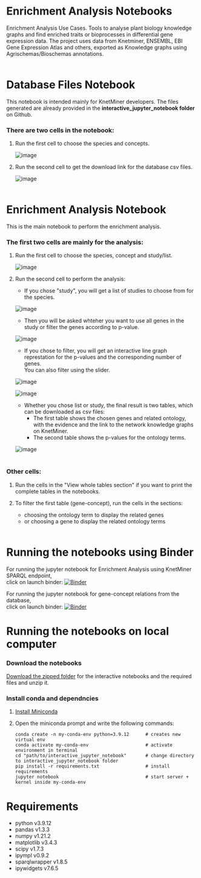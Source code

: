 # Enrichment Analysis Notebooks

Enrichment Analysis Use Cases. Tools to analyse plant biology knowledge graphs and find enriched traits or bioprocesses in differential gene expression data. The project uses data from Knetminer, ENSEMBL, EBI Gene Expression Atlas and others, exported as Knowledge graphs using Agrischemas/Bioschemas annotations.
<br>
<br>

# Database Files Notebook

This notebook is intended mainly for KnetMiner developers. The files generated are already provided in the **interactive_jupyter_notebook folder** on Github.

### There are two cells in the notebook:

1. Run the first cell to choose the species and concepts.

    ![image](https://github.com/Rothamsted/knetgraphs-gene-traits/blob/main/images_for_HTML/GeneConcept1.PNG?raw=true)

2. Run the second cell to get the download link for the database csv files.

    ![image](https://github.com/Rothamsted/knetgraphs-gene-traits/blob/main/images_for_HTML/GeneConcept2.PNG?raw=true)
    <br>
    <br>

# Enrichment Analysis Notebook

This is the main notebook to perform the enrichment analysis.

### The first two cells are mainly for the analysis:

1. Run the first cell to choose the species, concept and study/list.

    ![image](https://github.com/Rothamsted/knetgraphs-gene-traits/blob/main/images_for_HTML/EnrichmentAnalysis1.PNG?raw=true)

2. Run the second cell to perform the analysis:

    - If you chose "study", you will get a list of studies to choose from for the species.

    ![image](https://github.com/Rothamsted/knetgraphs-gene-traits/blob/main/images_for_HTML/EnrichmentAnalysis2.PNG?raw=true)

    - Then you will be asked whteher you want to use all genes in the study or filter the genes according to p-value.

    ![image](https://github.com/Rothamsted/knetgraphs-gene-traits/blob/main/images_for_HTML/EnrichmentAnalysis3.PNG?raw=true)

    - If you chose to filter, you will get an interactive line graph represtation for the p-values and the corresponding number of genes.<br>
    You can also filter using the slider.

    ![image](https://github.com/Rothamsted/knetgraphs-gene-traits/blob/main/images_for_HTML/EnrichmentAnalysis4.PNG?raw=true)

    ![image](https://github.com/Rothamsted/knetgraphs-gene-traits/blob/main/images_for_HTML/EnrichmentAnalysis5.PNG?raw=true)

    - Whether you chose list or study, the final result is two tables, which can be downloaded as csv files:<br>
        - The first table shows the chosen genes and related ontology, with the evidence and the link to the network knowledge graphs on KnetMiner.<br>
        - The second table shows the p-values for the ontology terms.

    ![image](https://github.com/Rothamsted/knetgraphs-gene-traits/blob/main/images_for_HTML/EnrichmentAnalysis6.PNG?raw=true)
    <br>
    <br>

### Other cells:

1. Run the cells in the "View whole tables section" if you want to print the complete tables in the notebooks.

2. To filter the first table (gene-concept), run the cells in the sections:
    - choosing the ontology term to display the related genes
    - or choosing a gene to display the related ontology terms
    <br>

# Running the notebooks using Binder

For running the jupyter notebook for Enrichment Analysis using KnetMiner SPARQL endpoint,<br>click on launch binder:
[![Binder](https://mybinder.org/badge_logo.svg)](https://mybinder.org/v2/gh/Rothamsted/knetgraphs-gene-traits/HEAD?labpath=interactive_jupyter_notebook%2FKnetMiner_SPARQL_EA.ipynb)

For running the jupyter notebook for gene-concept relations from the database,<br>click on launch binder:
[![Binder](https://mybinder.org/badge_logo.svg)](https://mybinder.org/v2/gh/Rothamsted/knetgraphs-gene-traits/HEAD?labpath=interactive_jupyter_notebook%2FGeneConcept_database_relations.ipynb)
<br>

# Running the notebooks on local computer

### Download the notebooks

[Download the zipped folder](https://github.com/Rothamsted/knetgraphs-gene-traits/raw/main/interactive_jupyter_notebook.zip) for the interactive notebooks and the required files and unzip it. 
<br>

### Install conda and dependncies

1. [Install Miniconda](https://docs.conda.io/en/latest/miniconda.html)

2. Open the miniconda prompt and write the following commands:

    ```
    conda create -n my-conda-env python=3.9.12      # creates new virtual env
    conda activate my-conda-env                     # activate environment in terminal
    cd "path/to/interactive_jupyter_notebook"       # change directory to interactive_jupyter_notebook folder
    pip install -r requirements.txt                 # install requirements
    jupyter notebook                                # start server + kernel inside my-conda-env
    ```


# Requirements
- python v3.9.12
- pandas v1.3.3 
- numpy v1.21.2
- matplotlib v3.4.3
- scipy v1.7.3
- ipympl v0.9.2
- sparqlwrapper v1.8.5
- ipywidgets v7.6.5
